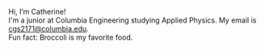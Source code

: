 Hi, I’m Catherine! <br/>
I'm a junior at Columbia Engineering studying Applied Physics. My email is cgs2171@columbia.edu.<br/>
Fun fact: Broccoli is my favorite food. 

<!---
catherinesu-png/catherinesu-png is a ✨ special ✨ repository because its `README.md` (this file) appears on your GitHub profile.
You can click the Preview link to take a look at your changes.
--->

